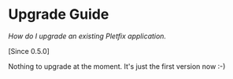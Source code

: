# Upgrade Guide 

_How do I upgrade an existing Pletfix application._

[Since 0.5.0]

Nothing to upgrade at the moment. It's just the first version now :-) 

<!--

- [Upgrading from 0.1.5 to 0.2.0](#0.1.5_to_0.2.0)
- [Upgrading from 0.1.1 to 0.1.5](#0.1.1_to_0.1.5)

<a name="0.1.5_to_0.2.0"></a>
## Upgrading from 0.1.5 to 0.2.0

Hier wird bescchrieben, was sich von Version 0.1.5 zu Version 0.2.0 geändert hat.

<a name="0.1.1_to_0.1.5"></a>
## Upgrading from 0.1.1 to 0.1.5

Hier wird bescchrieben, was sich von Version 0.1.1 zu Version 0.1.5 geändert hat.

-->